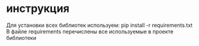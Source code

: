 # инструкция
Для установки всех библиотек используем:
pip install -r requirements.txt
В файле requirements перечислены все используемые в проекте библиотеки
